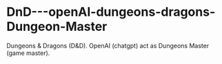 # DnD---openAI-dungeons-dragons-Dungeon-Master
Dungeons &amp; Dragons (D&amp;D). OpenAI (chatgpt) act as Dungeons Master (game master).
